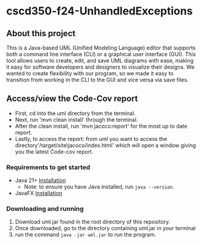 # cscd350-f24-UnhandledExceptions

## About this project
This is a Java-based UML (Unified Modeling Language) editor that supports both a command line interface (CLI) or a graphical user interface (GUI). This tool allows users to create, edit, and save UML diagrams with ease, making it easy for software developers and designers to visualize their designs. We wanted to create flexibility with our program, so we made it easy to transition from working in the CLI to the GUI and vice versa via save files. 

## Access/view the Code-Cov report
- First, cd into the uml directory from the terminal.
- Next, run 'mvn clean install' through the terminal.
- After the clean install, run 'mvn jacoco:report' for the most up to date report.
- Lastly, to access the report: from uml you want to access the directory'/target/site\jacoco/index.html' which will open a window giving you the latest Code-cov report.

### Requirements to get started

- Java 21+ [Installation](https://www.java.com/en/download/help/download_options.html)
    * Note: to ensure you have Java installed, run `java --version`.
- JavaFX [Installation](https://openjfx.io/)

### Downloading and running

1. Download uml.jar found in the root directory of this repository.
2. Once downloaded, go to the directory containing uml.jar in your terminal
3. run the command `java -jar uml.jar` to run the program.

